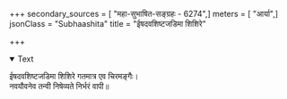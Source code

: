 +++
secondary_sources = [ "महा-सुभाषित-सङ्ग्रहः - 6274",]
meters = [ "आर्या",]
jsonClass = "Subhaashita"
title = "ईषदवशिष्टजडिमा शिशिरे"

+++

<details open><summary>Text</summary>

ईषदवशिष्टजडिमा शिशिरे गतमात्र एव चिरमङ्गैः।  
नवयौवनेव तन्वी निषेव्यते निर्भरं वापी॥
</details>
